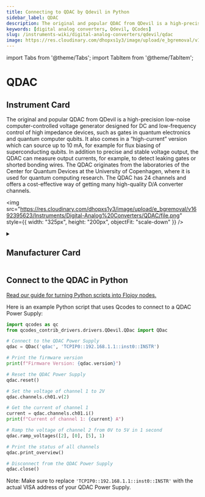 ```yaml
---
title: Connecting to QDAC by Qdevil in Python
sidebar_label: QDAC
description: The original and popular QDAC from QDevil is a high-precision low-noise computer-controlled voltage generator designed for DC and low-frequency control of high impedance devices, such as gates in quantum electronics and quantum computer qubits. It also comes in a “high-current” version which can source up to 10 mA, for example for flux biasing of superconducting qubits. In addition to precise and stable voltage output, the QDAC can measure output currents, for example, to detect leaking gates or shorted bonding wires. The QDAC originates from the laboratories of the Center for Quantum Devices at the University of Copenhagen, where it is used for quantum computing research. The QDAC has 24 channels and offers a cost-effective way of getting many high-quality D/A converter channels.
keywords: [digital analog converters, Qdevil, QCodes]
slug: /instruments-wiki/digital-analog-converters/qdevil/qdac
image: https://res.cloudinary.com/dhopxs1y3/image/upload/e_bgremoval/v1692395623/Instruments/Digital-Analog%20Converters/QDAC/file.png
---
```


import Tabs from '@theme/Tabs';
import TabItem from '@theme/TabItem';

# QDAC

## Instrument Card

<div className="flex">

<div>

The original and popular QDAC from QDevil is a high-precision low-noise computer-controlled voltage generator designed for DC and low-frequency control of high impedance devices, such as gates in quantum electronics and quantum computer qubits. It also comes in a “high-current” version which can source up to 10 mA, for example for flux biasing of superconducting qubits. In addition to precise and stable voltage output, the QDAC can measure output currents, for example, to detect leaking gates or shorted bonding wires. The QDAC originates from the laboratories of the Center for Quantum Devices at the University of Copenhagen, where it is used for quantum computing research. The QDAC has 24 channels and offers a cost-effective way of getting many high-quality D/A converter channels.

</div>

<img src="https://res.cloudinary.com/dhopxs1y3/image/upload/e_bgremoval/v1692395623/Instruments/Digital-Analog%20Converters/QDAC/file.png" style={{ width: "325px", height: "200px", objectFit: "scale-down" }} />

</div>

<details>
<summary><h2>Manufacturer Card</h2></summary>

<img src="https://res.cloudinary.com/dhopxs1y3/image/upload/e_bgremoval/v1692125970/Instruments/Vendor%20Logos/QDevils.png" style={{ width: "100%", height: "170px",objectFit: "scale-down" }} />

Founded in 2016, QDevil is an international quantum technology company focused on developing and manufacturing auxiliary electronics and specialized components, operating from mK to room temperature. The mission is to accelerate research and development in quantum electronics labs. To fulfill the mission QDevil helps customers around the world by supplying world-class auxiliary electronics. <a href="https://qdevil.com/">Website</a>.

<ul>
  <li>Headquarters: COPENHAGEN, DENMARK</li>
  <li>Yearly Revenue (millions, USD): 2.0</li>
</ul>
</details>

## Connect to the QDAC in Python

[Read our guide for turning Python scripts into Flojoy nodes.](https://docs.flojoy.ai/custom-nodes/creating-custom-node/)
<Tabs>
<TabItem value="QCodes" label="QCodes">

Here is an example Python script that uses Qcodes to connect to a QDAC Power Supply:

```python
import qcodes as qc
from qcodes_contrib_drivers.drivers.QDevil.QDac import QDac

# Connect to the QDAC Power Supply
qdac = QDac('qdac', 'TCPIP0::192.168.1.1::inst0::INSTR')

# Print the firmware version
print(f"Firmware Version: {qdac.version}")

# Reset the QDAC Power Supply
qdac.reset()

# Set the voltage of channel 1 to 2V
qdac.channels.ch01.v(2)

# Get the current of channel 1
current = qdac.channels.ch01.i()
print(f"Current of channel 1: {current} A")

# Ramp the voltage of channel 2 from 0V to 5V in 1 second
qdac.ramp_voltages([2], [0], [5], 1)

# Print the status of all channels
qdac.print_overview()

# Disconnect from the QDAC Power Supply
qdac.close()
```

Note: Make sure to replace `'TCPIP0::192.168.1.1::inst0::INSTR'` with the actual VISA address of your QDAC Power Supply.

</TabItem>
</Tabs>